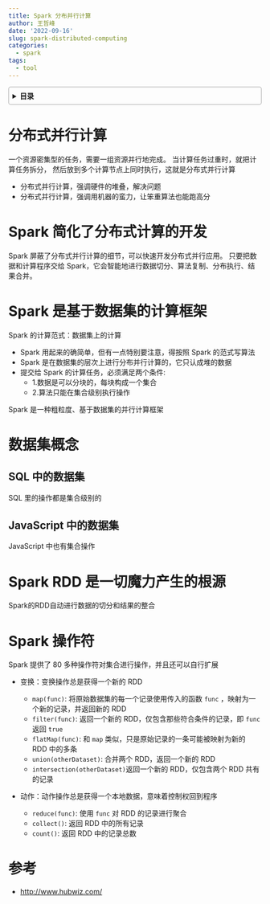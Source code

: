 ```yaml
---
title: Spark 分布并行计算
author: 王哲峰
date: '2022-09-16'
slug: spark-distributed-computing
categories:
  - spark
tags:
  - tool
---
```


<style>
details {
    border: 1px solid #aaa;
    border-radius: 4px;
    padding: .5em .5em 0;
}
summary {
    font-weight: bold;
    margin: -.5em -.5em 0;
    padding: .5em;
}
details[open] {
    padding: .5em;
}
details[open] summary {
    border-bottom: 1px solid #aaa;
    margin-bottom: .5em;
}
img {
    pointer-events: none;
}
</style>

<details><summary>目录</summary><p>

- [分布式并行计算](#分布式并行计算)
- [Spark 简化了分布式计算的开发](#spark-简化了分布式计算的开发)
- [Spark 是基于数据集的计算框架](#spark-是基于数据集的计算框架)
- [数据集概念](#数据集概念)
  - [SQL 中的数据集](#sql-中的数据集)
  - [JavaScript 中的数据集](#javascript-中的数据集)
- [Spark RDD 是一切魔力产生的根源](#spark-rdd-是一切魔力产生的根源)
- [Spark 操作符](#spark-操作符)
- [参考](#参考)
</p></details><p></p>

# 分布式并行计算

一个资源密集型的任务，需要一组资源并行地完成。
当计算任务过重时，就把计算任务拆分，
然后放到多个计算节点上同时执行，这就是分布式并行计算

* 分布式并行计算，强调硬件的堆叠，解决问题
* 分布式并行计算，强调用机器的蛮力，让笨重算法也能跑高分

# Spark 简化了分布式计算的开发

Spark 屏蔽了分布式并行计算的细节，可以快速开发分布式并行应用。
只要把数据和计算程序交给 Spark，它会智能地进行数据切分、算法复制、分布执行、结果合并。

# Spark 是基于数据集的计算框架

Spark 的计算范式：数据集上的计算

* Spark 用起来的确简单，但有一点特别要注意，得按照 Spark 的范式写算法
* Spark 是在数据集的层次上进行分布并行计算的，它只认成堆的数据
* 提交给 Spark 的计算任务，必须满足两个条件:
    - 1.数据是可以分块的，每块构成一个集合
    - 2.算法只能在集合级别执行操作

Spark 是一种粗粒度、基于数据集的并行计算框架

# 数据集概念

## SQL 中的数据集

SQL 里的操作都是集合级别的

## JavaScript 中的数据集

JavaScript 中也有集合操作

# Spark RDD 是一切魔力产生的根源

Spark的RDD自动进行数据的切分和结果的整合

# Spark 操作符

Spark 提供了 80 多种操作符对集合进行操作，并且还可以自行扩展

* 变换：变换操作总是获得一个新的 RDD

    - `map(func)`: 将原始数据集的每一个记录使用传入的函数 `func` ，映射为一个新的记录，并返回新的 RDD
    - `filter(func)`: 返回一个新的 RDD，仅包含那些符合条件的记录，即 `func` 返回 `true`
    - `flatMap(func)`: 和 `map` 类似，只是原始记录的一条可能被映射为新的 RDD 中的多条
    - `union(otherDataset)`: 合并两个 RDD，返回一个新的 RDD
    - `intersection(otherDataset)`返回一个新的 RDD，仅包含两个 RDD 共有的记录

* 动作：动作操作总是获得一个本地数据，意味着控制权回到程序

    - `reduce(func)`: 使用 `func` 对 RDD 的记录进行聚合
    - `collect()`: 返回 RDD 中的所有记录
    - `count()`: 返回 RDD 中的记录总数


# 参考

- http://www.hubwiz.com/